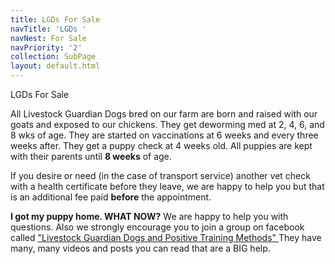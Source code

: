 ```yaml
---
title: LGDs For Sale
navTitle: 'LGDs '
navNest: For Sale
navPriority: '2'
collection: SubPage
layout: default.html
---
```

LGDs For Sale



All Livestock Guardian Dogs bred on our farm are born and raised with our goats and exposed to our chickens. They get deworming med at 2, 4, 6, and 8 wks of age. They are started on vaccinations at 6 weeks and every three weeks after. They get a puppy check at 4 weeks old.  All puppies are kept with their parents until **8 weeks** of age. 



If you desire or need (in the case of transport service)  another vet check with a health certificate before they leave, we are happy to help you but that is  an additional fee paid **before** the appointment. 



**I got my puppy home. WHAT NOW?**  We are happy to help you with questions. Also we strongly encourage you to join a group on facebook called ["Livestock Guardian Dogs and Positive Training Methods"  ](https://www.facebook.com/groups/PositiveLGD/)They have many, many videos and posts you can read that are a BIG help.
